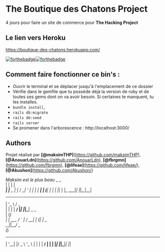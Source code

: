 # The Boutique des Chatons  Project
4 jours pour faire un site de commerce pour **The Hacking Project**

## Le lien vers Heroku
https://boutique-des-chatons.herokuapp.com/


[![forthebadge](https://forthebadge.com/images/badges/made-with-ruby.svg)![forthebadge](http://forthebadge.com/images/badges/built-with-love.svg)](http://forthebadge.com)

## Comment faire fonctionner ce bin's :
* Ouvrir le terminal et se déplacer jusqu'à l'emplacement de ce dossier
* Vérifie dans le gemfile que tu possède déjà la version de ruby et de toutes ses gems dont on va avoir besoin. Si certaines te manquent, tu les installes.
* `bundle install`,
* `rails db:migrate`
* `rails db:seed`
* `rails server`
* Se promener dans l'arborescence : http://localhost:3000/

## Authors
Projet réalisé par **[@maksimTHP]**(https://github.com/maksimTHP), **[@AnouarLdn]**(https://github.com/AnouarLdn), **[@fbrgmn]**(https://github.com/fbrgmn), **[@lifeae]**(https://github.com/lifeae/), **[@Akushon]**(https://github.com/Akushon/)















































































*Maksim est le plus beau* 
      _           _   
     | |         | |  
  ___| |__  _   _| |_ 
 / __| '_ \| | | | __|
| (__| | | | |_| | |_ 
 \___|_| |_|\__,_|\__|
  _ __   ___ 
| '_ \ / _ \
| | | |  __/
|_| |_|\___|
     _ _     
    | (_)    
  __| |_ ___ 
 / _` | / __|
| (_| | \__ \
 \__,_|_|___/
       _            
     (_)           
 _ __ _  ___ _ __  
| '__| |/ _ \ '_ \ 
| |  | |  __/ | | |
|_|  |_|\___|_| |_|
